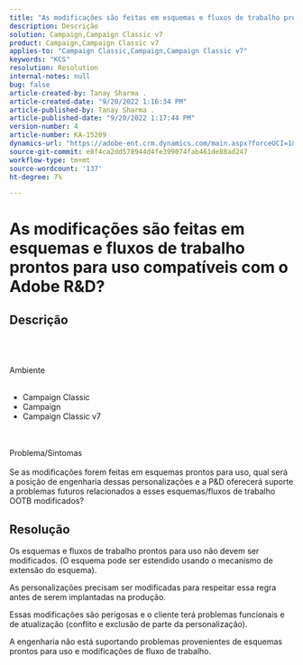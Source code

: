 ```yaml
---
title: "As modificações são feitas em esquemas e fluxos de trabalho prontos para uso compatíveis com o Adobe R&D?"
description: Descrição
solution: Campaign,Campaign Classic v7
product: Campaign,Campaign Classic v7
applies-to: "Campaign Classic,Campaign,Campaign Classic v7"
keywords: "KCS"
resolution: Resolution
internal-notes: null
bug: false
article-created-by: Tanay Sharma .
article-created-date: "9/20/2022 1:16:34 PM"
article-published-by: Tanay Sharma .
article-published-date: "9/20/2022 1:17:44 PM"
version-number: 4
article-number: KA-15209
dynamics-url: "https://adobe-ent.crm.dynamics.com/main.aspx?forceUCI=1&pagetype=entityrecord&etn=knowledgearticle&id=8c57876f-e638-ed11-9db1-002248086735"
source-git-commit: e8f4ca2dd578944d4fe399074fab461de88ad247
workflow-type: tm+mt
source-wordcount: '137'
ht-degree: 7%

---
```


# As modificações são feitas em esquemas e fluxos de trabalho prontos para uso compatíveis com o Adobe R&amp;D?

## Descrição

<br><br><br>Ambiente<br><br>
- Campaign Classic
- Campaign
- Campaign Classic v7



<br><br>Problema/Sintomas<br><br>
Se as modificações forem feitas em esquemas prontos para uso, qual será a posição de engenharia dessas personalizações e a P&amp;D oferecerá suporte a problemas futuros relacionados a esses esquemas/fluxos de trabalho OOTB modificados?


## Resolução


Os esquemas e fluxos de trabalho prontos para uso não devem ser modificados. (O esquema pode ser estendido usando o mecanismo de extensão do esquema).

As personalizações precisam ser modificadas para respeitar essa regra antes de serem implantadas na produção.

Essas modificações são perigosas e o cliente terá problemas funcionais e de atualização (conflito e exclusão de parte da personalização).

A engenharia não está suportando problemas provenientes de esquemas prontos para uso e modificações de fluxo de trabalho.
